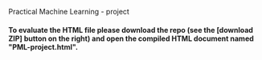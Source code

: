 Practical Machine Learning - project

#### To evaluate the HTML file please download the repo (see the [download ZIP] button on the right) and open the compiled HTML document named "PML-project.html".

